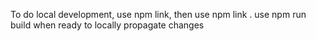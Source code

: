 To do local development, use npm link, then use npm link <package-name>. use npm run build when ready to locally propagate changes
